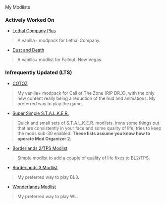 
My Modlists

### Actively Worked On
- [Lethal Company Plus](./lethal-company-plus)
> A vanilla+ modpack for Lethal Company.
- [Dust and Death](./dust-and-death)
> A vanilla+ modlist for Fallout: New Vegas.

### Infrequently Updated (LTS)
- [COTOZ](./cotoz)
> My vanilla+ modpack for Call of The Zone (RIP DR.X), with the only new content really being a reduction of the hud and animations. My preferred way to play the game.
- [Super Simple S.T.A.L.K.E.R.](./super-simple-stalker)
> Quick and small sets of S.T.A.L.K.E.R. modlists. Irons some things out that are consistently in your face and some quality of life, tries to keep the mods sub-30 enabled. **These lists assume you know how to operate Mod Organizer 2.**
- [Borderlands 2/TPS Modlist](./borderlands-2-tps-modlist)
> Simple modlist to add a couple of quality of life fixes to BL2/TPS.
- [Borderlands 3 Modlist](./borderlands-3-modlist)
> My preferred way to play BL3.
- [Wonderlands Modlist](./borderlands-3-modlist)
> My preferred way to play WL.